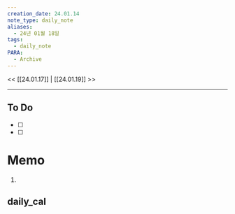 ```yaml
---
creation_date: 24.01.14
note_type: daily_note
aliases:
  - 24년 01월 18일
tags:
  - daily_note
PARA:
  - Archive
---
```

<< [[24.01.17]] | [[24.01.19]] >>

---
## To Do
- [ ]  
- [ ]  

# Memo
1.  

## daily_cal